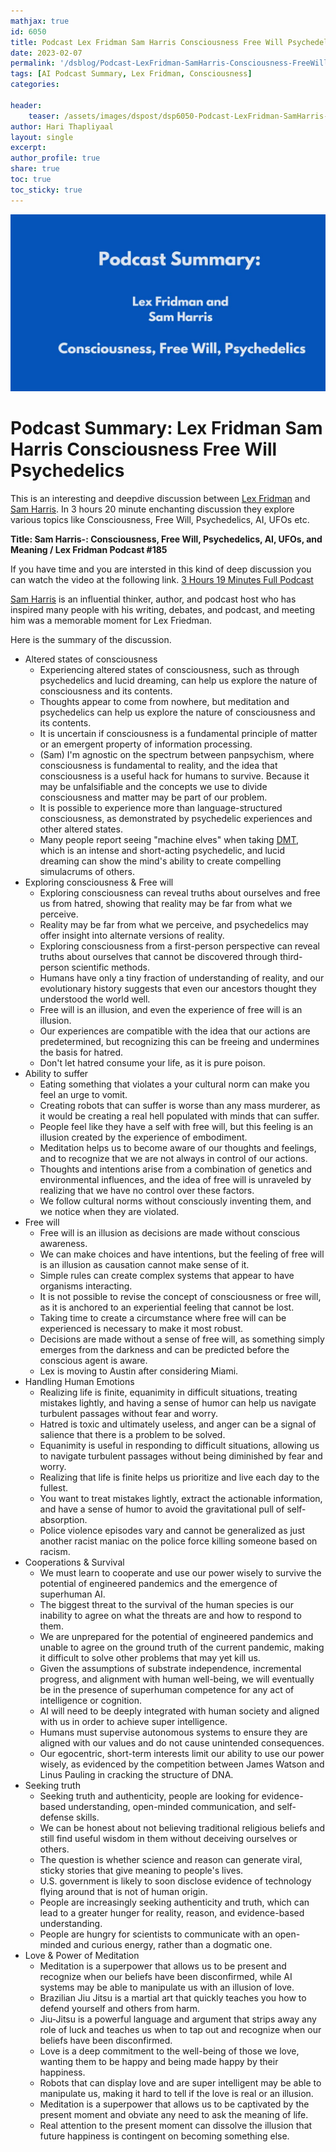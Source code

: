 ```yaml
---
mathjax: true
id: 6050
title: Podcast Lex Fridman Sam Harris Consciousness Free Will Psychedelics
date: 2023-02-07
permalink: '/dsblog/Podcast-LexFridman-SamHarris-Consciousness-FreeWill-Psychedelics'
tags: [AI Podcast Summary, Lex Fridman, Consciousness] 
categories: 

header:
    teaser: /assets/images/dspost/dsp6050-Podcast-LexFridman-SamHarris-Consciousness-FreeWill-Psychedelics.jpg
author: Hari Thapliyaal   
layout: single   
excerpt:   
author_profile: true   
share: true   
toc: true   
toc_sticky: true 
---
```


![Postcast Lex Fridman Sam Harris Consciousness FreeWill Psychedelics](/assets/images/dspost/dsp6050-Podcast-LexFridman-SamHarris-Consciousness-FreeWill-Psychedelics.jpg)   

# Podcast Summary: Lex Fridman Sam Harris Consciousness Free Will Psychedelics      

This is an interesting and deepdive discussion between [Lex Fridman](https://en.wikipedia.org/wiki/Lex_Fridman) and [Sam Harris](https://en.wikipedia.org/wiki/Sam_Harris). In 3 hours 20 minute enchanting discussion they explore various topics like Consciousness, Free Will, Psychedelics, AI, UFOs etc.

**Title: Sam Harris-: Consciousness, Free Will, Psychedelics, AI, UFOs, and Meaning / Lex Fridman Podcast #185**

If you have time and you are intersted in this kind of deep discussion you can watch the video at the following link. [3 Hours 19 Minutes Full Podcast](https://www.youtube.com/watch?v=4dC_nRYIDZU)

[Sam Harris](https://en.wikipedia.org/wiki/Sam_Harris) is an influential thinker, author, and podcast host who has inspired many people with his writing, debates, and podcast, and meeting him was a memorable moment for Lex Friedman.
  
Here is the summary of the discussion.   

- Altered states of consciousness
   - Experiencing altered states of consciousness, such as through psychedelics and lucid dreaming, can help us explore the nature of consciousness and its contents.
   - Thoughts appear to come from nowhere, but meditation and psychedelics can help us explore the nature of consciousness and its contents.
   - It is uncertain if consciousness is a fundamental principle of matter or an emergent property of information processing.
   - (Sam) I'm agnostic on the spectrum between panpsychism, where consciousness is fundamental to reality, and the idea that consciousness is a useful hack for humans to survive. Because it may be unfalsifiable and the concepts we use to divide consciousness and matter may be part of our problem.
   - It is possible to experience more than language-structured consciousness, as demonstrated by psychedelic experiences and other altered states.
   - Many people report seeing "machine elves" when taking [DMT](https://www.healthline.com/health/what-is-dmt), which is an intense and short-acting psychedelic, and lucid dreaming can show the mind's ability to create compelling simulacrums of others.
- Exploring consciousness & Free will
   - Exploring consciousness can reveal truths about ourselves and free us from hatred, showing that reality may be far from what we perceive.
   - Reality may be far from what we perceive, and psychedelics may offer insight into alternate versions of reality.
   - Exploring consciousness from a first-person perspective can reveal truths about ourselves that cannot be discovered through third-person scientific methods.
   - Humans have only a tiny fraction of understanding of reality, and our evolutionary history suggests that even our ancestors thought they understood the world well.
   - Free will is an illusion, and even the experience of free will is an illusion.
   - Our experiences are compatible with the idea that our actions are predetermined, but recognizing this can be freeing and undermines the basis for hatred.
   - Don't let hatred consume your life, as it is pure poison.
- Ability to suffer
   - Eating something that violates a your cultural norm can make you feel an urge to vomit.
   - Creating robots that can suffer is worse than any mass murderer, as it would be creating a real hell populated with minds that can suffer.
   - People feel like they have a self with free will, but this feeling is an illusion created by the experience of embodiment.
   - Meditation helps us to become aware of our thoughts and feelings, and to recognize that we are not always in control of our actions.
   - Thoughts and intentions arise from a combination of genetics and environmental influences, and the idea of free will is unraveled by realizing that we have no control over these factors.
   - We follow cultural norms without consciously inventing them, and we notice when they are violated.
- Free will 
   - Free will is an illusion as decisions are made without conscious awareness.
   - We can make choices and have intentions, but the feeling of free will is an illusion as causation cannot make sense of it.
   - Simple rules can create complex systems that appear to have organisms interacting.
   - It is not possible to revise the concept of consciousness or free will, as it is anchored to an experiential feeling that cannot be lost.
   - Taking time to create a circumstance where free will can be experienced is necessary to make it most robust.
   - Decisions are made without a sense of free will, as something simply emerges from the darkness and can be predicted before the conscious agent is aware.
   - Lex is moving to Austin after considering Miami.
- Handling Human Emotions
   - Realizing life is finite, equanimity in difficult situations, treating mistakes lightly, and having a sense of humor can help us navigate turbulent passages without fear and worry.
   - Hatred is toxic and ultimately useless, and anger can be a signal of salience that there is a problem to be solved.
   - Equanimity is useful in responding to difficult situations, allowing us to navigate turbulent passages without being diminished by fear and worry.
   - Realizing that life is finite helps us prioritize and live each day to the fullest.
   - You want to treat mistakes lightly, extract the actionable information, and have a sense of humor to avoid the gravitational pull of self-absorption.
   - Police violence episodes vary and cannot be generalized as just another racist maniac on the police force killing someone based on racism.
- Cooperations & Survival
   - We must learn to cooperate and use our power wisely to survive the potential of engineered pandemics and the emergence of superhuman AI.
   - The biggest threat to the survival of the human species is our inability to agree on what the threats are and how to respond to them.
   - We are unprepared for the potential of engineered pandemics and unable to agree on the ground truth of the current pandemic, making it difficult to solve other problems that may yet kill us.
   - Given the assumptions of substrate independence, incremental progress, and alignment with human well-being, we will eventually be in the presence of superhuman competence for any act of intelligence or cognition.
   - AI will need to be deeply integrated with human society and aligned with us in order to achieve super intelligence.
   - Humans must supervise autonomous systems to ensure they are aligned with our values and do not cause unintended consequences.
   - Our egocentric, short-term interests limit our ability to use our power wisely, as evidenced by the competition between James Watson and Linus Pauling in cracking the structure of DNA.
- Seeking truth
   - Seeking truth and authenticity, people are looking for evidence-based understanding, open-minded communication, and self-defense skills.
   - We can be honest about not believing traditional religious beliefs and still find useful wisdom in them without deceiving ourselves or others.
   - The question is whether science and reason can generate viral, sticky stories that give meaning to people's lives.
   - U.S. government is likely to soon disclose evidence of technology flying around that is not of human origin.
   - People are increasingly seeking authenticity and truth, which can lead to a greater hunger for reality, reason, and evidence-based understanding.
   - People are hungry for scientists to communicate with an open-minded and curious energy, rather than a dogmatic one.
- Love & Power of Meditation 
   - Meditation is a superpower that allows us to be present and recognize when our beliefs have been disconfirmed, while AI systems may be able to manipulate us with an illusion of love.
   - Brazilian Jiu Jitsu is a martial art that quickly teaches you how to defend yourself and others from harm.
   - Jiu-Jitsu is a powerful language and argument that strips away any role of luck and teaches us when to tap out and recognize when our beliefs have been disconfirmed.
   - Love is a deep commitment to the well-being of those we love, wanting them to be happy and being made happy by their happiness.
   - Robots that can display love and are super intelligent may be able to manipulate us, making it hard to tell if the love is real or an illusion.
   - Meditation is a superpower that allows us to be captivated by the present moment and obviate any need to ask the meaning of life.
   - Real attention to the present moment can dissolve the illusion that future happiness is contingent on becoming something else.



